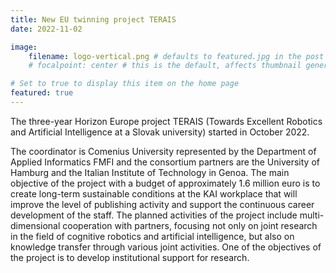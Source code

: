 ```yaml
---
title: New EU twinning project TERAIS
date: 2022-11-02

image:
    filename: logo-vertical.png # defaults to featured.jpg in the post's folder
    # focalpoint: center # this is the default, affects thumbnail generation

# Set to true to display this item on the home page
featured: true
---
```

The three-year Horizon Europe project TERAIS (Towards Excellent Robotics and
Artificial Intelligence at a Slovak university) started in October 2022.

<!--more-->

The coordinator is Comenius University represented by the Department of Applied
Informatics FMFI and the consortium partners are the University of Hamburg
and the Italian Institute of Technology in Genoa. The main objective of the
project with a budget of approximately 1.6 million euro is to create
long-term sustainable conditions at the KAI workplace that will improve the
level of publishing activity and support the continuous career development
of the staff. The planned activities of the project include
multi-dimensional cooperation with partners, focusing not only on joint
research in the field of cognitive robotics and artificial intelligence, but
also on knowledge transfer through various joint activities. One of the
objectives of the project is to develop institutional support for research.
